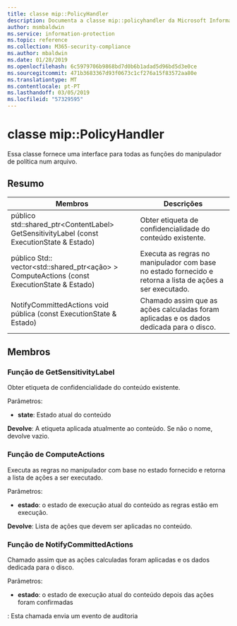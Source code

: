 ```yaml
---
title: classe mip::PolicyHandler
description: Documenta a classe mip::policyhandler da Microsoft Information Protection (MIP) SDK.
author: msmbaldwin
ms.service: information-protection
ms.topic: reference
ms.collection: M365-security-compliance
ms.author: mbaldwin
ms.date: 01/28/2019
ms.openlocfilehash: 6c5979706b9868bd7d0b6b1adad5d96bd5d3e0ce
ms.sourcegitcommit: 471b3683367d93f0673c1cf276a15f83572aa80e
ms.translationtype: MT
ms.contentlocale: pt-PT
ms.lasthandoff: 03/05/2019
ms.locfileid: "57329595"
---
```

# <a name="class-mippolicyhandler"></a>classe mip::PolicyHandler 
Essa classe fornece uma interface para todas as funções do manipulador de política num arquivo.
  
## <a name="summary"></a>Resumo
 Membros                        | Descrições                                
--------------------------------|---------------------------------------------
público std::shared_ptr\<ContentLabel\> GetSensitivityLabel (const ExecutionState & Estado)  |  Obter etiqueta de confidencialidade do conteúdo existente.
público Std:: vector\<std::shared_ptr\<ação\> \> ComputeActions (const ExecutionState & Estado)  |  Executa as regras no manipulador com base no estado fornecido e retorna a lista de ações a ser executado.
NotifyCommittedActions void pública (const ExecutionState & Estado)  |  Chamado assim que as ações calculadas foram aplicadas e os dados dedicada para o disco.
  
## <a name="members"></a>Membros
  
### <a name="getsensitivitylabel-function"></a>Função de GetSensitivityLabel
Obter etiqueta de confidencialidade do conteúdo existente.

Parâmetros:  
* **state**: Estado atual do conteúdo 



  
**Devolve**: A etiqueta aplicada atualmente ao conteúdo. Se não o nome, devolve vazio.
  
### <a name="computeactions-function"></a>Função de ComputeActions
Executa as regras no manipulador com base no estado fornecido e retorna a lista de ações a ser executado.

Parâmetros:  
* **estado**: o estado de execução atual do conteúdo as regras estão em execução. 



  
**Devolve**: Lista de ações que devem ser aplicadas no conteúdo.
  
### <a name="notifycommittedactions-function"></a>Função de NotifyCommittedActions
Chamado assim que as ações calculadas foram aplicadas e os dados dedicada para o disco.

Parâmetros:  
* **estado**: o estado de execução atual do conteúdo depois das ações foram confirmadas 


: Esta chamada envia um evento de auditoria
